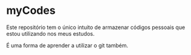 # myCodes
Este repositório tem o único intuito de armazenar códigos pessoais que estou utilizando nos meus estudos.

É uma forma de aprender a utilizar o git também. 
